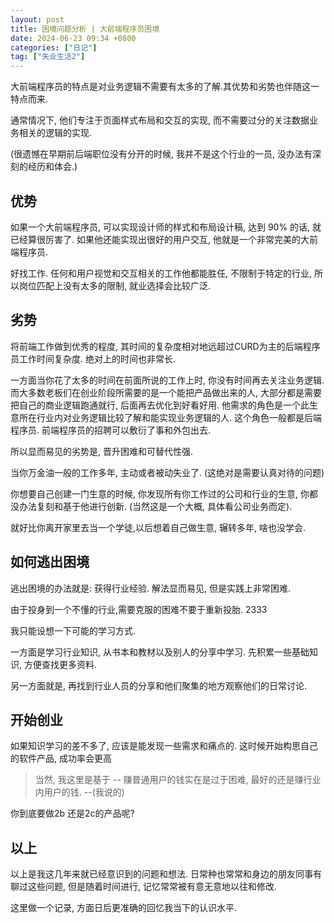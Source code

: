 ```yaml
---
layout: post
title: 困境问题分析 | 大前端程序员困境
date: 2024-06-23 09:34 +0800
categories: ["日记"]
tag: ["失业生活2"]
---
```



大前端程序员的特点是对业务逻辑不需要有太多的了解.其优势和劣势也伴随这一特点而来.

通常情况下, 他们专注于页面样式布局和交互的实现, 而不需要过分的关注数据业务相关的逻辑的实现.

(很遗憾在早期前后端职位没有分开的时候, 我并不是这个行业的一员, 没办法有深刻的经历和体会.)

## 优势

如果一个大前端程序员, 可以实现设计师的样式和布局设计稿, 达到 90% 的话, 就已经算很厉害了. 如果他还能实现出很好的用户交互, 他就是一个非常完美的大前端程序员.

好找工作. 任何和用户视觉和交互相关的工作他都能胜任, 不限制于特定的行业, 所以岗位匹配上没有太多的限制, 就业选择会比较广泛.

## 劣势

将前端工作做到优秀的程度, 其时间的复杂度相对地远超过CURD为主的后端程序员工作时间复杂度. 绝对上的时间也非常长.

一方面当你花了太多的时间在前面所说的工作上时, 你没有时间再去关注业务逻辑. 而大多数老板们在创业阶段所需要的是一个能把产品做出来的人, 大部分都是需要把自己的商业逻辑跑通就行, 后面再去优化到好看好用. 他需求的角色是一个此生意所在行业内对业务逻辑比较了解和能实现业务逻辑的人. 这个角色一般都是后端程序员. 前端程序员的招聘可以敷衍了事和外包出去.

所以显而易见的劣势是, 晋升困难和可替代性强.

当你万金油一般的工作多年, 主动或者被动失业了. (这绝对是需要认真对待的问题)

你想要自己创建一门生意的时候, 你发现所有你工作过的公司和行业的生意, 你都没办法复刻和基于他进行创新. (当然这是一个大概, 具体看公司业务而定).

就好比你离开家里去当一个学徒,以后想着自己做生意, 辗转多年, 啥也没学会.

## 如何逃出困境

逃出困境的办法就是: 获得行业经验. 解法显而易见, 但是实践上非常困难.

由于投身到一个不懂的行业,需要克服的困难不要于重新投胎. 2333

我只能设想一下可能的学习方式.

一方面是学习行业知识, 从书本和教材以及别人的分享中学习. 先积累一些基础知识, 方便查找更多资料.

另一方面就是, 再找到行业人员的分享和他们聚集的地方观察他们的日常讨论.

## 开始创业

如果知识学习的差不多了, 应该是能发现一些需求和痛点的. 这时候开始构思自己的软件产品, 成功率会更高

>当然, 我这里是基于 -- 赚普通用户的钱实在是过于困难, 最好的还是赚行业内用户的钱. --(我说的)

你到底要做2b 还是2c的产品呢?


## 以上

以上是我这几年来就已经意识到的问题和想法. 日常种也常常和身边的朋友同事有聊过这些问题, 但是随着时间进行, 记忆常常被有意无意地以往和修改.

这里做一个记录, 方面日后更准确的回忆我当下的认识水平.